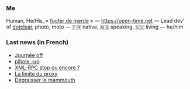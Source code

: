 ### Me

Human, He/His, « [footer de merde](https://open-time.net/post/2013/07/17/La-veritable-histoire-du-Footer-de-merde-) » — https://open-time.net — Lead dev' of [dotclear](https://git.dotclear.org/dev/dotclear), photo, moto — 🇫🇷 native, 🇬🇧 speaking, 🇪🇺 living — he/him

### Last news (in French)

<!-- BLOG-POST-LIST:START -->
- [Journée off](https://open-time.net/post/2022/09/03/Journee-off)
- [pihole -up](https://open-time.net/post/2022/09/02/pihole-up)
- [XML-RPC stop ou encore ?](https://open-time.net/post/2022/09/01/XML-RPC-stop-ou-encore)
- [La limite du proxy](https://open-time.net/post/2022/08/31/La-limite-du-proxy)
- [Dégraisser le mammouth](https://open-time.net/post/2022/08/30/Degraisser-le-mammouth)
<!-- BLOG-POST-LIST:END -->
